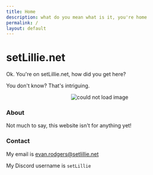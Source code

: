 ```yaml
---
title: Home
description: what do you mean what is it, you're home
permalink: /
layout: default
---
```


# setLillie.net

Ok. You're on setLillie.net, how did you get here?

You don't know? That's intriguing.

<p align="center">
	<img src="https://avatars.githubusercontent.com/u/38171335?s=48&v=4" alt="could not load image">
</p>


### About
Not much to say, this website isn't for anything yet!

### Contact
My email is [evan.rodgers@setlillie.net](mailto:evan.rodgers@setlillie.net)

My Discord username is `setLillie`
